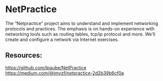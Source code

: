 # NetPractice

The “Netpractice” project aims to understand and implement networking protocols and practices. The emphasis is on hands-on experience with networking tools such as routing tables, tcp/ip protocol and more. We'll create and configure a network via Internet exercises.

## Resources:

https://github.com/lpaube/NetPractice  
https://medium.com/@imyzf/netpractice-2d2b39b6cf0a
